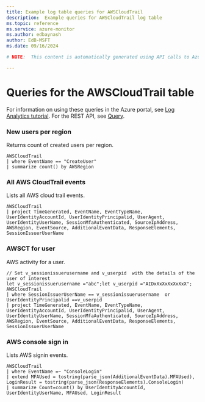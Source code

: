 ```yaml
---
title: Example log table queries for AWSCloudTrail
description:  Example queries for AWSCloudTrail log table
ms.topic: reference
ms.service: azure-monitor
ms.author: edbaynash
author: EdB-MSFT
ms.date: 09/16/2024

# NOTE:  This content is automatically generated using API calls to Azure. Any edits made on these files will be overwritten in the next run of the script. 

---
```


# Queries for the AWSCloudTrail table

For information on using these queries in the Azure portal, see [Log Analytics tutorial](/azure/azure-monitor/logs/log-analytics-tutorial). For the REST API, see [Query](/rest/api/loganalytics/query).


### New users per region  


Returns count of created users per region.  

```query
AWSCloudTrail
| where EventName == "CreateUser"
| summarize count() by AWSRegion
```



### All AWS CloudTrail events  


Lists all AWS cloud trail events.  

```query
AWSCloudTrail
| project TimeGenerated, EventName, EventTypeName, UserIdentityAccountId, UserIdentityPrincipalid, UserAgent, UserIdentityUserName, SessionMfaAuthenticated, SourceIpAddress, AWSRegion, EventSource, AdditionalEventData, ResponseElements, SessionIssuerUserName
```



### AWSCT for user  


AWS activity for a user.  

```query
// Set v_sessionissuerusername and v_userpid  with the details of the user of interest
let v_sessionissuerusername ="abc";let v_userpid ="AIDxXxXxXxXxXxX";
AWSCloudTrail
| where SessionIssuerUserName == v_sessionissuerusername  or UserIdentityPrincipalid ==v_userpid
| project TimeGenerated, EventName, EventTypeName, UserIdentityAccountId, UserIdentityPrincipalid, UserAgent,     UserIdentityUserName, SessionMfaAuthenticated, SourceIpAddress, AWSRegion, EventSource, AdditionalEventData, ResponseElements, SessionIssuerUserName
```



### AWS console sign in  


Lists AWS signin events.  

```query
AWSCloudTrail
| where EventName =~ "ConsoleLogin"
| extend MFAUsed = tostring(parse_json(AdditionalEventData).MFAUsed), LoginResult = tostring(parse_json(ResponseElements).ConsoleLogin)
| summarize Count=count() by UserIdentityAccountId, UserIdentityUserName, MFAUsed, LoginResult
```

